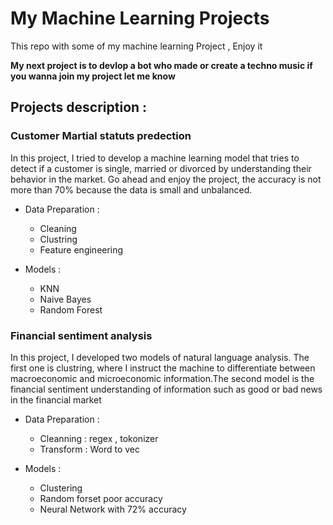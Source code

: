 # My Machine Learning Projects
This repo with some of my machine learning Project , Enjoy it   

**My next project is to devlop a bot who made or create a techno music if you wanna join my project let me know** 

## Projects description :

### __Customer__ __Martial__ __statuts__ __predection__ 

In this project, I tried to develop a machine learning model that tries to detect if a customer is single, married or divorced by understanding their behavior in the market. Go ahead and enjoy the project, the accuracy is not more than 70% because the data is small and unbalanced.  

* Data Preparation : 
  + Cleaning 
  + Clustring 
  + Feature engineering 

* Models : 
  + KNN 
  + Naive Bayes 
  + Random Forest  


### Financial sentiment analysis  


In this project, I developed two models of natural language analysis. The first one is clustring, where I instruct the machine to differentiate between macroeconomic and microeconomic information.The second model is the financial sentiment understanding of information such as good or bad news in the financial market 

* Data Preparation : 
    
    + Cleanning : regex , tokonizer  
    + Transform : Word to vec 
    
* Models : 
  + Clustering 
  + Random forset poor accuracy
  + Neural Network with 72% accuracy 
  

      

